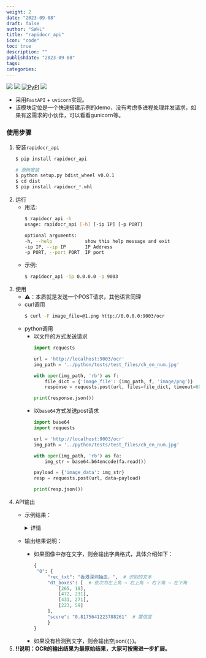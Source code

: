 ```yaml
---
weight: 2
date: "2023-09-08"
draft: false
author: "SWHL"
title: "rapidocr_api"
icon: "code"
toc: true
description: ""
publishdate: "2023-09-08"
tags:
categories:
---
```


<p>
    <a href=""><img src="https://img.shields.io/badge/Python->=3.6,<3.12-aff.svg"></a>
    <a href=""><img src="https://img.shields.io/badge/OS-Linux%2C%20Win%2C%20Mac-pink.svg"></a>
    <a href="https://pypi.org/project/rapidocr-api/"><img alt="PyPI" src="https://img.shields.io/pypi/v/rapidocr-api"></a>
    <a href="https://pepy.tech/project/rapidocr_api"><img src="https://static.pepy.tech/personalized-badge/rapidocr_api?period=total&units=abbreviation&left_color=grey&right_color=blue&left_text=Downloads"></a>
</p>

- 采用`FastAPI` + `uvicorn`实现。
- 该模块定位是一个快速搭建示例的demo，没有考虑多进程处理并发请求，如果有这需求的小伙伴，可以看看gunicorn等。

### 使用步骤
1. 安装`rapidocr_api`
   ```bash
   $ pip install rapidocr_api

   # 源码安装
   $ python setup.py bdist_wheel v0.0.1
   $ cd dist
   $ pip install rapidocr_*.whl
   ```
2. 运行
   - 用法:
       ```bash
       $ rapidocr_api -h
       usage: rapidocr_api [-h] [-ip IP] [-p PORT]

       optional arguments:
       -h, --help            show this help message and exit
       -ip IP, --ip IP       IP Address
       -p PORT, --port PORT  IP port
       ```
   - 示例:
       ```bash
       $ rapidocr_api -ip 0.0.0.0 -p 9003
       ```
3. 使用
    - ⚠️：本质就是发送一个POST请求，其他语言同理
    - curl调用
        ```bash
        $ curl -F image_file=@1.png http://0.0.0.0:9003/ocr
        ```
    - python调用
      - 以文件的方式发送请求
          ```python
          import requests

          url = 'http://localhost:9003/ocr'
          img_path = '../python/tests/test_files/ch_en_num.jpg'

          with open(img_path, 'rb') as f:
              file_dict = {'image_file': (img_path, f, 'image/png')}
              response = requests.post(url, files=file_dict, timeout=60)

          print(response.json())
          ```
      - 以`base64`方式发送post请求
          ```python
          import base64
          import requests

          url = 'http://localhost:9003/ocr'
          img_path = '../python/tests/test_files/ch_en_num.jpg'

          with open(img_path, 'rb') as fa:
              img_str = base64.b64encode(fa.read())

          payload = {'image_data': img_str}
          resp = requests.post(url, data=payload)

          print(resp.json())
          ```
4. API输出
   - 示例结果：
        <details>
        <summary>详情</summary>

       ```json
        {
            "0": {
                "rec_txt": "8月26日！",
                "dt_boxes": [
                    [333.0, 72.0],
                    [545.0, 40.0],
                    [552.0, 90.0],
                    [341.0, 122.0]
                ],
                "score": "0.7342076812471662"
            },
            "1": {
                "rec_txt": "澳洲名校招生信息",
                "dt_boxes": [
                    [266.0, 163.0],
                    [612.0, 116.0],
                    [619.0, 163.0],
                    [272.0, 210.0]
                ],
                "score": "0.8261737492349412"
            },
            "2": {
                "rec_txt": "解读！！",
                "dt_boxes": [
                    [341.0, 187.0],
                    [595.0, 179.0],
                    [598.0, 288.0],
                    [344.0, 296.0]
                ],
                "score": "0.6152311325073242"
            },
            "3": {
                "rec_txt": "Rules...",
                "dt_boxes": [
                    [446.0, 321.0],
                    [560.0, 326.0],
                    [559.0, 352.0],
                    [445.0, 347.0]
                ],
                "score": "0.8704230123096042"
            }
        }
       ```
       </details>

   - 输出结果说明：
     - 如果图像中存在文字，则会输出字典格式，具体介绍如下：
       ```python
       {
        "0": {
            "rec_txt": "香港深圳抽血，",  # 识别的文本
            "dt_boxes": [  # 依次为左上角 → 右上角 → 右下角 → 左下角
                [265, 18],
                [472, 231],
                [431, 271],
                [223, 59]
            ],
            "score": "0.8175641223788261"  # 置信度
            }
       }
       ```
     - 如果没有检测到文字，则会输出空json(`{}`)。
5. **!!说明：OCR的输出结果为最原始结果，大家可按需进一步扩展。**